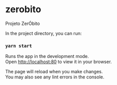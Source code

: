 # zerobito
Projeto ZerÓbito

In the project directory, you can run:

### `yarn start`

Runs the app in the development mode.\
Open [http://localhost:80](http://localhost:80) to view it in your browser.

The page will reload when you make changes.\
You may also see any lint errors in the console.

